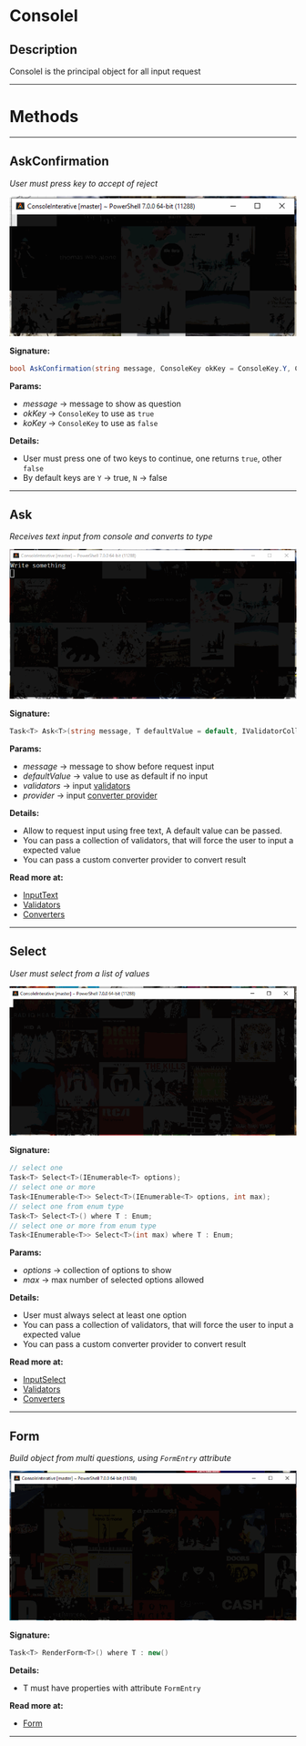 # ConsoleI

## Description

ConsoleI is the principal object for all input request
___
# Methods
___
## AskConfirmation
*User must press key to accept of reject*

![gif](../gifs/c-ask.gif)

__Signature:__
```C#
bool AskConfirmation(string message, ConsoleKey okKey = ConsoleKey.Y, ConsoleKey koKey = ConsoleKey.N)
```

__Params:__

 - *message* -> message to show as question
 - *okKey*   -> `ConsoleKey` to use as `true`
 - *koKey*   -> `ConsoleKey` to use as `false`

__Details:__

 - User must press one of two keys to continue, one returns `true`, other `false`
 - By default keys are `Y` -> true, `N` -> false

---

## Ask
*Receives text input from console and converts to type*

![gif](../gifs/input-text.gif)

__Signature:__
```C#
Task<T> Ask<T>(string message, T defaultValue = default, IValidatorCollection<T>? validators = null, StringConverterProvider? provider = null)
```

__Params:__

 - *message*      -> message to show before request input
 - *defaultValue* -> value to use as default if no input
 - *validators*   -> input [validators](/adv/validation/)
 - *provider*   -> input [converter provider](/adv/converter/)

__Details:__

 - Allow to request input using free text, A default value can be passed.
 - You can pass a collection of validators, that will force the user to input a expected value
 - You can pass a custom converter provider to convert result

__Read more at:__

 - [InputText](/comps/input-text/)
 - [Validators](/adv/validation/)
 - [Converters](/adv/converter/)
___

## Select
*User must select from a list of values*

![gif](../gifs/input-select.gif)

__Signature:__
```C#
// select one
Task<T> Select<T>(IEnumerable<T> options);
// select one or more
Task<IEnumerable<T>> Select<T>(IEnumerable<T> options, int max);
// select one from enum type
Task<T> Select<T>() where T : Enum;
// select one or more from enum type
Task<IEnumerable<T>> Select<T>(int max) where T : Enum;
```

__Params:__

 - *options* -> collection of options to show
 - *max* -> max number of selected options allowed

__Details:__

 - User must always select at least one option
 - You can pass a collection of validators, that will force the user to input a expected value
 - You can pass a custom converter provider to convert result

__Read more at:__

 - [InputSelect](/comps/input-sel/)
 - [Validators](/adv/validation/)
 - [Converters](/adv/converter/)
___

## Form
*Build object from multi questions, using `FormEntry` attribute*

![gif](../gifs/input-form.gif)

__Signature:__
```C#
Task<T> RenderForm<T>() where T : new()
```

__Details:__

 - T must have properties with attribute `FormEntry`

__Read more at:__

 - [Form](/adv/forms/)
___